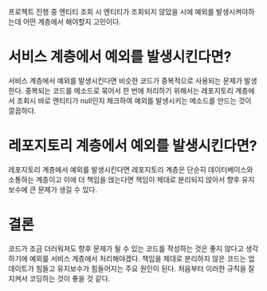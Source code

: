 프로젝트 진행 중 엔티티 조회 시 엔티티가 조회되지 않았을 시에 예외를 발생시켜야하는데 어떤 계층에서 해야할지 고민이다.

# 서비스 계층에서 예외를 발생시킨다면?
서비스 계층에서 예외를 발생시킨다면 비슷한 코드가 중복적으로 사용되는 문제가 발생한다. 중복되는 코드를 메소드로 묶어서 한 번에 처리하기 위해서는 레포지토리 계층에서 조회시 바로 엔티티가 null인지 체크하여 예외를 발생시키는 메소드를 만드는 것이 깔끔하다.

# 레포지토리 계층에서 예외를 발생시킨다면?
레포지토리 계층에서 예외를 발생시킨다면 레포지토리 계층은 단순히 데이터베이스와 소통하는 계층이고 이에 더 책임을 얹는다면 책임이 제대로 분리되지 않아서 향후 유지보수에 큰 문제가 생길 수 있다.

# 결론
코드가 조금 더러워져도 향후 문제가 될 수 있는 코드를 작성하는 것은 좋지 않다고 생각하기에 예외를 서비스 계층에서 처리해야겠다.
책임을 제대로 분리하지 않은 코드는 업데이트가 힘들고 유지보수가 힘들어지는 주요 원인이 된다. 처음부터 이러한 규칙을 잘 지켜서 코딩하는 것이 좋을 것 같다.